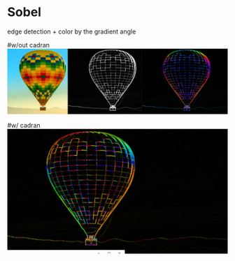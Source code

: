 # Sobel
edge detection +  color by the gradient angle

#w/out cadran
<img src="https://github.com/DreadPirate09/Sobel/blob/main/sampl2.PNG">


#w/ cadran
<img src="https://github.com/DreadPirate09/Sobel/blob/main/cadran.PNG">
